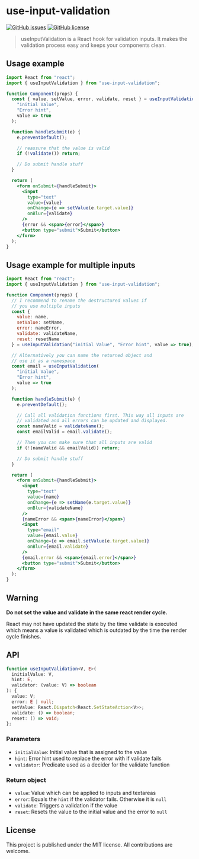 # use-input-validation

[![GitHub issues](https://img.shields.io/github/issues/christoph-fricke/use-input-validation?style=flat-square)](https://github.com/christoph-fricke/use-input-validation/issues)
[![GitHub license](https://img.shields.io/github/license/christoph-fricke/use-input-validation?style=flat-square)](https://github.com/christoph-fricke/use-input-validation/blob/master/LICENSE)

> useInputValidation is a React hook for validation inputs. It makes the
> validation process easy and keeps your components clean.

## Usage example

```jsx
import React from "react";
import { useInputValidation } from "use-input-validation";

function Component(props) {
  const { value, setValue, error, validate, reset } = useInputValidation(
    "initial Value",
    "Error hint",
    value => true
  );

  function handleSubmit(e) {
    e.preventDefault();

    // reassure that the value is valid
    if (!validate()) return;

    // Do submit handle stuff
  }

  return (
    <form onSubmit={handleSubmit}>
      <input
        type="text"
        value={value}
        onChange={e => setValue(e.target.value)}
        onBlur={validate}
      />
      {error && <span>{error}</span>}
      <button type="submit">Submit</button>
    </form>
  );
}
```

## Usage example for multiple inputs

```jsx
import React from "react";
import { useInputValidation } from "use-input-validation";

function Component(props) {
  // I recommend to rename the destructured values if
  // you use multiple inputs
  const {
    value: name,
    setValue: setName,
    error: nameError,
    validate: validateName,
    reset: resetName
  } = useInputValidation("initial Value", "Error hint", value => true);

  // Alternatively you can name the returned object and
  // use it as a namespace
  const email = useInputValidation(
    "initial Value",
    "Error hint",
    value => true
  );

  function handleSubmit(e) {
    e.preventDefault();

    // Call all validation functions first. This way all inputs are
    // validated and all errors can be updated and displayed.
    const nameValid = validateName();
    const emailValid = email.validate();

    // Then you can make sure that all inputs are valid
    if (!(nameValid && emailValid)) return;

    // Do submit handle stuff
  }

  return (
    <form onSubmit={handleSubmit}>
      <input
        type="text"
        value={name}
        onChange={e => setName(e.target.value)}
        onBlur={validateName}
      />
      {nameError && <span>{nameError}</span>}
      <input
        type="email"
        value={email.value}
        onChange={e => email.setValue(e.target.value)}
        onBlur={email.validate}
      />
      {email.error && <span>{email.error}</span>}
      <button type="submit">Submit</button>
    </form>
  );
}
```

## Warning

**Do not set the value and validate in the same react render cycle.**

React may not have updated the state by the time validate is executed which
means a value is validated which is outdated by the time the render cycle
finishes.

## API

```ts
function useInputValidation<V, E>(
  initialValue: V,
  hint: E,
  validator: (value: V) => boolean
): {
  value: V;
  error: E | null;
  setValue: React.Dispatch<React.SetStateAction<V>>;
  validate: () => boolean;
  reset: () => void;
};
```

### Parameters

- `initialValue`: Initial value that is assigned to the value
- `hint`: Error hint used to replace the error with if validate fails
- `validator`: Predicate used as a decider for the validate function

### Return object

- `value`: Value which can be applied to inputs and textareas
- `error`: Equals the `hint` if the validator fails. Otherwise it is `null`
- `validate`: Triggers a validation if the value
- `reset`: Resets the value to the initial value and the error to `null`

## License

This project is published under the MIT license. All contributions are welcome.
